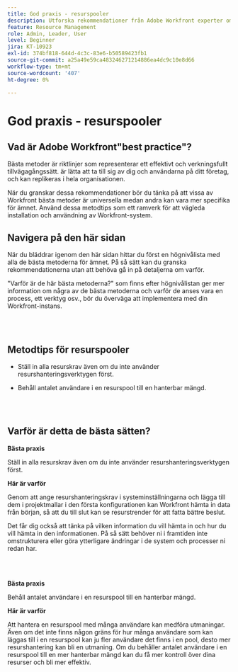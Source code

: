 ```yaml
---
title: God praxis - resurspooler
description: Utforska rekommendationer från Adobe Workfront experter om hur du konfigurerar, hanterar och använder Workfront resurspooler.
feature: Resource Management
role: Admin, Leader, User
level: Beginner
jira: KT-10923
exl-id: 374bf818-644d-4c3c-83e6-b50589423fb1
source-git-commit: a25a49e59ca483246271214886ea4dc9c10e8d66
workflow-type: tm+mt
source-wordcount: '407'
ht-degree: 0%

---
```


# God praxis - resurspooler

## Vad är Adobe Workfront&quot;best practice&quot;?

Bästa metoder är riktlinjer som representerar ett effektivt och verkningsfullt tillvägagångssätt. är lätta att ta till sig av dig och användarna på ditt företag, och kan replikeras i hela organisationen.

När du granskar dessa rekommendationer bör du tänka på att vissa av Workfront bästa metoder är universella medan andra kan vara mer specifika för ämnet. Använd dessa metodtips som ett ramverk för att vägleda installation och användning av Workfront-system.

## Navigera på den här sidan

När du bläddrar igenom den här sidan hittar du först en högnivålista med alla de bästa metoderna för ämnet. På så sätt kan du granska rekommendationerna utan att behöva gå in på detaljerna om varför.

&quot;Varför är de här bästa metoderna?&quot; som finns efter högnivålistan ger mer information om några av de bästa metoderna och varför de anses vara en process, ett verktyg osv., bör du överväga att implementera med din Workfront-instans.

</br>
</br>

## Metodtips för resurspooler

* Ställ in alla resurskrav även om du inte använder resurshanteringsverktygen först.

* Behåll antalet användare i en resurspool till en hanterbar mängd.

</br>
</br>

## Varför är detta de bästa sätten?

**Bästa praxis**

Ställ in alla resurskrav även om du inte använder resurshanteringsverktygen först.

**Här är varför**

Genom att ange resurshanteringskrav i systeminställningarna och lägga till dem i projektmallar i den första konfigurationen kan Workfront hämta in data från början, så att du till slut kan se resurstrender för att fatta bättre beslut.

Det får dig också att tänka på vilken information du vill hämta in och hur du vill hämta in den informationen. På så sätt behöver ni i framtiden inte omstrukturera eller göra ytterligare ändringar i de system och processer ni redan har.

</br>
</br>

**Bästa praxis**

Behåll antalet användare i en resurspool till en hanterbar mängd.

**Här är varför**

Att hantera en resurspool med många användare kan medföra utmaningar. Även om det inte finns någon gräns för hur många användare som kan läggas till i en resurspool kan ju fler användare det finns i en pool, desto mer resurshantering kan bli en utmaning. Om du behåller antalet användare i en resurspool till en mer hanterbar mängd kan du få mer kontroll över dina resurser och bli mer effektiv.
